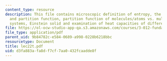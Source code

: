 ```yaml
---
content_type: resource
description: This file contains microscopic definition of entropy, the boltzmann factor
  and partition function, partition function of molecules/atoms vs. multi molecular
  systems, Einstein solid and examination of heat capacities of different materials.
file: https://ol-ocw-studio-app-qa.s3.amazonaws.com/courses/3-012-fundamentals-of-materials-science-fall-2005/d3fa883afa8df7cf7aa0432fcaadde8f_lec22t.pdf
file_type: application/pdf
parent_uid: 9b84782c-e584-0689-a998-0228b6218bbc
resourcetype: Document
title: lec22t.pdf
uid: d3fa883a-fa8d-f7cf-7aa0-432fcaadde8f
---
```

